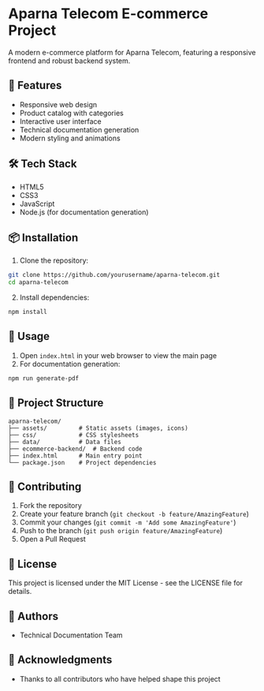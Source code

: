# Aparna Telecom E-commerce Project

A modern e-commerce platform for Aparna Telecom, featuring a responsive frontend and robust backend system.

## 🚀 Features

- Responsive web design
- Product catalog with categories
- Interactive user interface
- Technical documentation generation
- Modern styling and animations

## 🛠️ Tech Stack

- HTML5
- CSS3
- JavaScript
- Node.js (for documentation generation)

## 📦 Installation

1. Clone the repository:
```bash
git clone https://github.com/yourusername/aparna-telecom.git
cd aparna-telecom
```

2. Install dependencies:
```bash
npm install
```

## 🚀 Usage

1. Open `index.html` in your web browser to view the main page
2. For documentation generation:
```bash
npm run generate-pdf
```

## 📁 Project Structure

```
aparna-telecom/
├── assets/         # Static assets (images, icons)
├── css/            # CSS stylesheets
├── data/           # Data files
├── ecommerce-backend/  # Backend code
├── index.html      # Main entry point
└── package.json    # Project dependencies
```

## 🤝 Contributing

1. Fork the repository
2. Create your feature branch (`git checkout -b feature/AmazingFeature`)
3. Commit your changes (`git commit -m 'Add some AmazingFeature'`)
4. Push to the branch (`git push origin feature/AmazingFeature`)
5. Open a Pull Request

## 📝 License

This project is licensed under the MIT License - see the LICENSE file for details.

## 👥 Authors

- Technical Documentation Team

## 🙏 Acknowledgments

- Thanks to all contributors who have helped shape this project 